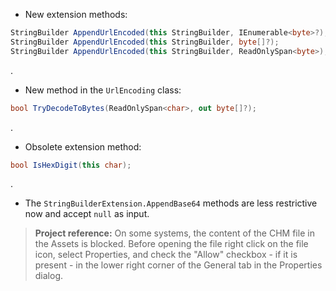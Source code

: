 - New extension methods:
```csharp
StringBuilder AppendUrlEncoded(this StringBuilder, IEnumerable<byte>?);
StringBuilder AppendUrlEncoded(this StringBuilder, byte[]?);
StringBuilder AppendUrlEncoded(this StringBuilder, ReadOnlySpan<byte>);
```
.
- New method in the `UrlEncoding` class:
```csharp
bool TryDecodeToBytes(ReadOnlySpan<char>, out byte[]?);
```
.
- Obsolete extension method:
```csharp
bool IsHexDigit(this char);
```
.
- The `StringBuilderExtension.AppendBase64` methods are less restrictive now and accept `null` as input.

> **Project reference:** On some systems, the content of the CHM file in the Assets is blocked. Before opening the file right click on the file icon, select Properties, and check the "Allow" checkbox - if it is present - in the lower right corner of the General tab in the Properties dialog.
